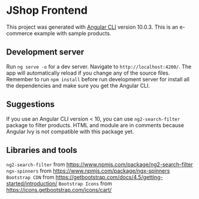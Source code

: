 # JShop Frontend

This project was generated with [Angular CLI](https://github.com/angular/angular-cli) version 10.0.3. This is an e-commerce example with sample products.

## Development server

Run `ng serve -o` for a dev server. Navigate to `http://localhost:4200/`. The app will automatically reload if you change any of the source files. Remember to run `npm install` before run development server for install all the dependencies and make sure you get the Angular CLI.

## Suggestions

If you use an Angular CLI version < 10, you can use `ng2-search-filter` package to filter products. HTML and module are in comments because Angular Ivy is not compatible with this package yet.

## Libraries and tools

`ng2-search-filter` from https://www.npmjs.com/package/ng2-search-filter
`ngx-spinners` from https://www.npmjs.com/package/ngx-spinners
`Bootstrap CDN` from https://getbootstrap.com/docs/4.5/getting-started/introduction/
`Bootstrap Icons` from https://icons.getbootstrap.com/icons/cart/



